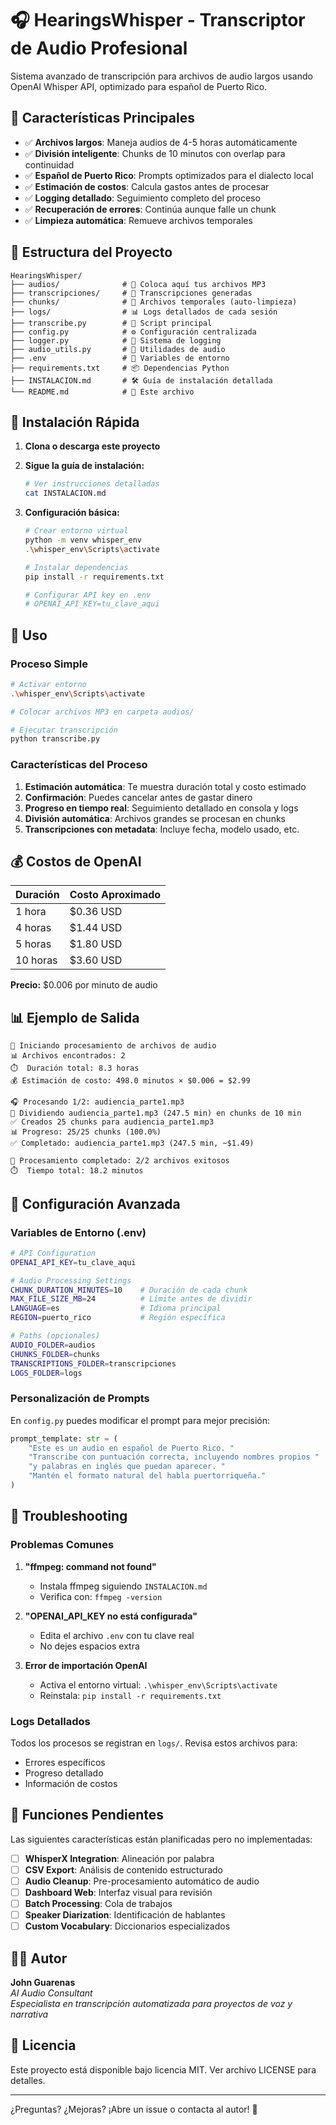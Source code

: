 # 🎧 HearingsWhisper - Transcriptor de Audio Profesional

Sistema avanzado de transcripción para archivos de audio largos usando OpenAI Whisper API, optimizado para español de Puerto Rico.

## 🌟 Características Principales

- ✅ **Archivos largos**: Maneja audios de 4-5 horas automáticamente
- ✅ **División inteligente**: Chunks de 10 minutos con overlap para continuidad
- ✅ **Español de Puerto Rico**: Prompts optimizados para el dialecto local
- ✅ **Estimación de costos**: Calcula gastos antes de procesar
- ✅ **Logging detallado**: Seguimiento completo del proceso
- ✅ **Recuperación de errores**: Continúa aunque falle un chunk
- ✅ **Limpieza automática**: Remueve archivos temporales

## 📁 Estructura del Proyecto

```
HearingsWhisper/
├── audios/              # 📂 Coloca aquí tus archivos MP3
├── transcripciones/     # 📄 Transcripciones generadas
├── chunks/              # 🔧 Archivos temporales (auto-limpieza)
├── logs/                # 📊 Logs detallados de cada sesión
├── transcribe.py        # 🚀 Script principal
├── config.py            # ⚙️ Configuración centralizada
├── logger.py            # 📝 Sistema de logging
├── audio_utils.py       # 🎵 Utilidades de audio
├── .env                 # 🔑 Variables de entorno
├── requirements.txt     # 📦 Dependencias Python
├── INSTALACION.md       # 🛠️ Guía de instalación detallada
└── README.md            # 📖 Este archivo
```

## 🚀 Instalación Rápida

1. **Clona o descarga este proyecto**

2. **Sigue la guía de instalación:**

   ```bash
   # Ver instrucciones detalladas
   cat INSTALACION.md
   ```

3. **Configuración básica:**

   ```bash
   # Crear entorno virtual
   python -m venv whisper_env
   .\whisper_env\Scripts\activate

   # Instalar dependencias
   pip install -r requirements.txt

   # Configurar API key en .env
   # OPENAI_API_KEY=tu_clave_aqui
   ```

## 🎯 Uso

### Proceso Simple

```bash
# Activar entorno
.\whisper_env\Scripts\activate

# Colocar archivos MP3 en carpeta audios/

# Ejecutar transcripción
python transcribe.py
```

### Características del Proceso

1. **Estimación automática**: Te muestra duración total y costo estimado
2. **Confirmación**: Puedes cancelar antes de gastar dinero
3. **Progreso en tiempo real**: Seguimiento detallado en consola y logs
4. **División automática**: Archivos grandes se procesan en chunks
5. **Transcripciones con metadata**: Incluye fecha, modelo usado, etc.

## 💰 Costos de OpenAI

| Duración | Costo Aproximado |
| -------- | ---------------- |
| 1 hora   | $0.36 USD        |
| 4 horas  | $1.44 USD        |
| 5 horas  | $1.80 USD        |
| 10 horas | $3.60 USD        |

**Precio:** $0.006 por minuto de audio

## 📊 Ejemplo de Salida

```
🎵 Iniciando procesamiento de archivos de audio
📊 Archivos encontrados: 2
⏱️  Duración total: 8.3 horas
💰 Estimación de costo: 498.0 minutos × $0.006 = $2.99

🎧 Procesando 1/2: audiencia_parte1.mp3
🔧 Dividiendo audiencia_parte1.mp3 (247.5 min) en chunks de 10 min
✅ Creados 25 chunks para audiencia_parte1.mp3
📊 Progreso: 25/25 chunks (100.0%)
✅ Completado: audiencia_parte1.mp3 (247.5 min, ~$1.49)

🎉 Procesamiento completado: 2/2 archivos exitosos
⏱️  Tiempo total: 18.2 minutos
```

## 🔧 Configuración Avanzada

### Variables de Entorno (.env)

```bash
# API Configuration
OPENAI_API_KEY=tu_clave_aqui

# Audio Processing Settings
CHUNK_DURATION_MINUTES=10    # Duración de cada chunk
MAX_FILE_SIZE_MB=24          # Límite antes de dividir
LANGUAGE=es                  # Idioma principal
REGION=puerto_rico           # Región específica

# Paths (opcionales)
AUDIO_FOLDER=audios
CHUNKS_FOLDER=chunks
TRANSCRIPTIONS_FOLDER=transcripciones
LOGS_FOLDER=logs
```

### Personalización de Prompts

En `config.py` puedes modificar el prompt para mejor precisión:

```python
prompt_template: str = (
    "Este es un audio en español de Puerto Rico. "
    "Transcribe con puntuación correcta, incluyendo nombres propios "
    "y palabras en inglés que puedan aparecer. "
    "Mantén el formato natural del habla puertorriqueña."
)
```

## 🚨 Troubleshooting

### Problemas Comunes

1. **"ffmpeg: command not found"**

   - Instala ffmpeg siguiendo `INSTALACION.md`
   - Verifica con: `ffmpeg -version`

2. **"OPENAI_API_KEY no está configurada"**

   - Edita el archivo `.env` con tu clave real
   - No dejes espacios extra

3. **Error de importación OpenAI**
   - Activa el entorno virtual: `.\whisper_env\Scripts\activate`
   - Reinstala: `pip install -r requirements.txt`

### Logs Detallados

Todos los procesos se registran en `logs/`. Revisa estos archivos para:

- Errores específicos
- Progreso detallado
- Información de costos

## 🔄 Funciones Pendientes

Las siguientes características están planificadas pero no implementadas:

- [ ] **WhisperX Integration**: Alineación por palabra
- [ ] **CSV Export**: Análisis de contenido estructurado
- [ ] **Audio Cleanup**: Pre-procesamiento automático de audio
- [ ] **Dashboard Web**: Interfaz visual para revisión
- [ ] **Batch Processing**: Cola de trabajos
- [ ] **Speaker Diarization**: Identificación de hablantes
- [ ] **Custom Vocabulary**: Diccionarios especializados

## 👨‍💻 Autor

**John Guarenas**  
_AI Audio Consultant_  
_Especialista en transcripción automatizada para proyectos de voz y narrativa_

## 📄 Licencia

Este proyecto está disponible bajo licencia MIT. Ver archivo LICENSE para detalles.

---

¿Preguntas? ¿Mejoras? ¡Abre un issue o contacta al autor! 🚀

